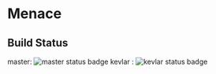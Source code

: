 # Menace

## Build Status

master: ![master status badge](https://circleci.com/gh/sunchester/menace/tree/master.png?circle-token=:circle-token)
kevlar : ![kevlar status badge](https://circleci.com/gh/sunchester/menace/tree/kevlar.png?circle-token=:circle-token)